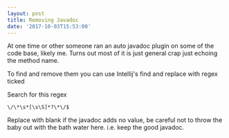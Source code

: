 ```yaml
---
layout: post
title: Removing Javadoc
date: '2017-10-03T15:53:00'
---
```

At one time or other someone ran an auto javadoc plugin on some of the code base, likely me.
Turns out most of it is just general crap just echoing the method name.

To find and remove them you can use Intellij's find and replace with regex ticked

Search for this regex
```
\/\*\s*[\s\S]*?\*\/$
```

Replace with blank if the javadoc adds no value, be careful not to throw the baby out with the bath water here. i.e. keep the good javadoc.
